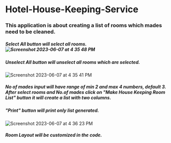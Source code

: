 # Hotel-House-Keeping-Service
### This application is about creating a list of rooms which mades need to be cleaned.



##### Select All button will select all rooms.![Screenshot 2023-06-07 at 4 35 48 PM](https://github.com/srichanakya/Hotel-House-Keeping-Service/assets/31926762/443b9355-edc1-45b1-aefe-2a4b453de1e5)


##### Unselect All button will unselect all rooms which are selected.
![Screenshot 2023-06-07 at 4 35 41 PM](https://github.com/srichanakya/Hotel-House-Keeping-Service/assets/31926762/8ca6defc-0a9d-484a-8be4-5dd98a08b824)

##### No of mades input will have range of min 2 and max 4 numbers, default 3. After select rooms and No.of mades click on "Make House Keeping Room List" button it will create a list with two columns.

##### "Print" button will print only list generated.
![Screenshot 2023-06-07 at 4 36 23 PM](https://github.com/srichanakya/Hotel-House-Keeping-Service/assets/31926762/dbb778b3-234d-40e7-aa58-45f176882993)

##### Room Layout will be customized in the code.
